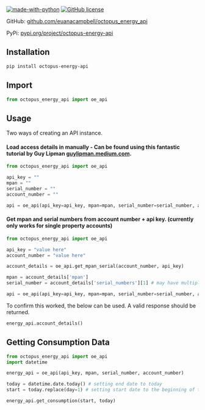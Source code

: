 [![made-with-python](https://img.shields.io/badge/Made%20with-Python-1f425f.svg)](https://www.python.org/) [![GitHub license](https://img.shields.io/github/license/Naereen/StrapDown.js.svg)](https://github.com/Naereen/StrapDown.js/blob/master/LICENSE)

GitHub: [github.com/euanacampbell/octopus_energy_api](https://github.com/euanacampbell/octopus_energy_api)

PyPi: [pypi.org/project/octopus-energy-api](https://pypi.org/project/octopus-energy-api/)

## Installation

```bash
pip install octopus-energy-api
```

## Import

```python
from octopus_energy_api import oe_api
```

## Usage
Two ways of creating an API instance.

#### Load access details in manually - Can be found using this fantastic tutorial by Guy Lipman [guylipman.medium.com](https://guylipman.medium.com/accessing-your-octopus-smart-meter-data-3f3905ca8fec).

```python
from octopus_energy_api import oe_api

api_key = ""
mpan = ""
serial_number = ""
account_number = ""

api = oe_api(api_key=api_key, mpan=mpan, serial_number=serial_number, account_number=account_number)
```

#### Get mpan and serial numbers from account number + api key. (currently only works for single property accounts)

```python
from octopus_energy_api import oe_api

api_key = "value here"
account_number = "value here"

account_details = oe_api.get_mpan_serial(account_number, api_key)

mpan = account_details['mpan']
serial_number = account_details['serial_numbers'][1] # may have multiple

api = oe_api(api_key=api_key, mpan=mpan, serial_number=serial_number, account_number=account_number)
```

To confirm this worked, the below can be used. A valid response should be returned.

```python
energy_api.account_details()
```

## Getting Consumption Data

```python
from octopus_energy_api import oe_api
import datetime

energy_api = oe_api(api_key, mpan, serial_number, account_number)

today = datetime.date.today() # setting end date to today
start = today.replace(day=1) # setting start date to the beginning of the month

energy_api.get_consumption(start, today)
```
